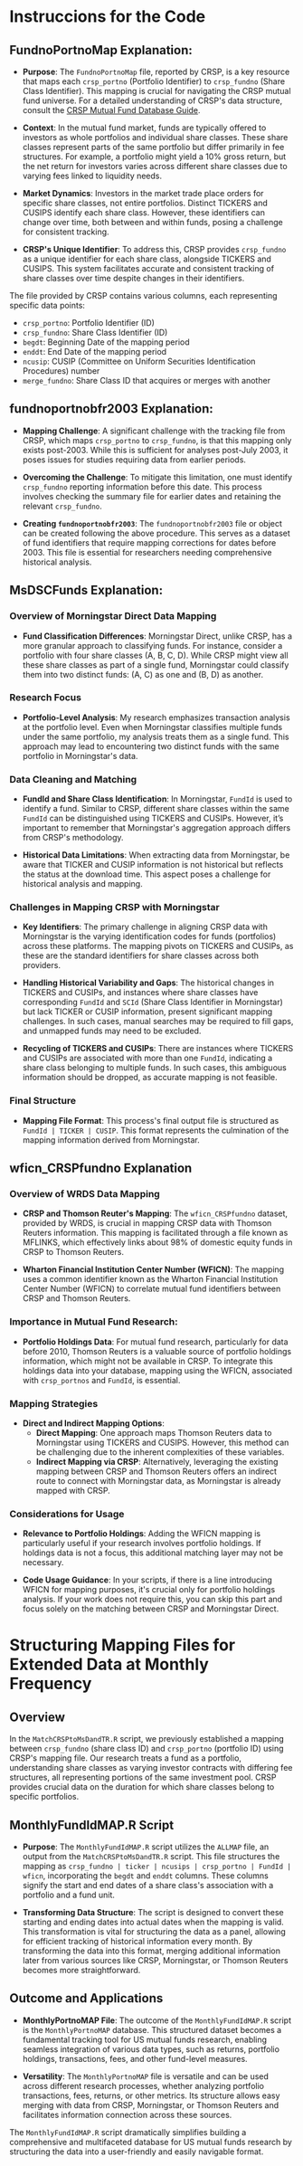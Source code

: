 # Instruccions for the Code
## **FundnoPortnoMap Explanation**:
  - **Purpose**: The `FundnoPortnoMap` file, reported by CRSP, is a key resource that maps each `crsp_portno` (Portfolio Identifier) to `crsp_fundno` (Share Class Identifier). This mapping is crucial for navigating the CRSP mutual fund universe. For a detailed understanding of CRSP's data structure, consult the [CRSP Mutual Fund Database Guide](https://wrds-www.wharton.upenn.edu/documents/410/CRSP_MFDB_Guide.pdf).
  
  - **Context**: In the mutual fund market, funds are typically offered to investors as whole portfolios and individual share classes. These share classes represent parts of the same portfolio but differ primarily in fee structures. For example, a portfolio might yield a 10% gross return, but the net return for investors varies across different share classes due to varying fees linked to liquidity needs.

  - **Market Dynamics**: Investors in the market trade place orders for specific share classes, not entire portfolios. Distinct TICKERS and CUSIPS identify each share class. However, these identifiers can change over time, both between and within funds, posing a challenge for consistent tracking.

  - **CRSP's Unique Identifier**: To address this, CRSP provides `crsp_fundno` as a unique identifier for each share class, alongside TICKERS and CUSIPS. This system facilitates accurate and consistent tracking of share classes over time despite changes in their identifiers.

The file provided by CRSP contains various columns, each representing specific data points:

- `crsp_portno`: Portfolio Identifier (ID)
- `crsp_fundno`: Share Class Identifier (ID)
- `begdt`: Beginning Date of the mapping period
- `enddt`: End Date of the mapping period
- `ncusip`: CUSIP (Committee on Uniform Securities Identification Procedures) number
- `merge_fundno`: Share Class ID that acquires or merges with another

## **fundnoportnobfr2003 Explanation**:

- **Mapping Challenge**: A significant challenge with the tracking file from CRSP, which maps `crsp_portno` to `crsp_fundno`, is that this mapping only exists post-2003. While this is sufficient for analyses post-July 2003, it poses issues for studies requiring data from earlier periods.

- **Overcoming the Challenge**: To mitigate this limitation, one must identify `crsp_fundno` reporting information before this date. This process involves checking the summary file for earlier dates and retaining the relevant `crsp_fundno`.

- **Creating `fundnoportnobfr2003`**: The `fundnoportnobfr2003` file or object can be created following the above procedure. This serves as a dataset of fund identifiers that require mapping corrections for dates before 2003. This file is essential for researchers needing comprehensive historical analysis.

## **MsDSCFunds Explanation**:

### Overview of Morningstar Direct Data Mapping

- **Fund Classification Differences**: Morningstar Direct, unlike CRSP, has a more granular approach to classifying funds. For instance, consider a portfolio with four share classes (A, B, C, D). While CRSP might view all these share classes as part of a single fund, Morningstar could classify them into two distinct funds: (A, C) as one and (B, D) as another.

### Research Focus

- **Portfolio-Level Analysis**: My research emphasizes transaction analysis at the portfolio level. Even when Morningstar classifies multiple funds under the same portfolio, my analysis treats them as a single fund. This approach may lead to encountering two distinct funds with the same portfolio in Morningstar's data.

### Data Cleaning and Matching

- **FundId and Share Class Identification**: In Morningstar, `FundId` is used to identify a fund. Similar to CRSP, different share classes within the same `FundId` can be distinguished using TICKERS and CUSIPs. However, it’s important to remember that Morningstar's aggregation approach differs from CRSP's methodology.

- **Historical Data Limitations**: When extracting data from Morningstar, be aware that TICKER and CUSIP information is not historical but reflects the status at the download time. This aspect poses a challenge for historical analysis and mapping.

### Challenges in Mapping CRSP with Morningstar

- **Key Identifiers**: The primary challenge in aligning CRSP data with Morningstar is the varying identification codes for funds (portfolios) across these platforms. The mapping pivots on TICKERS and CUSIPs, as these are the standard identifiers for share classes across both providers.

- **Handling Historical Variability and Gaps**: The historical changes in TICKERS and CUSIPs, and instances where share classes have corresponding `FundId` and `SCId` (Share Class Identifier in Morningstar) but lack TICKER or CUSIP information, present significant mapping challenges. In such cases, manual searches may be required to fill gaps, and unmapped funds may need to be excluded.

- **Recycling of TICKERS and CUSIPs**: There are instances where TICKERS and CUSIPs are associated with more than one `FundId`, indicating a share class belonging to multiple funds. In such cases, this ambiguous information should be dropped, as accurate mapping is not feasible.

### Final Structure

- **Mapping File Format**: This process's final output file is structured as `FundId | TICKER | CUSIP`. This format represents the culmination of the mapping information derived from Morningstar.

## wficn_CRSPfundno Explanation

### Overview of WRDS Data Mapping

- **CRSP and Thomson Reuter's Mapping**: The `wficn_CRSPfundno` dataset, provided by WRDS, is crucial in mapping CRSP data with Thomson Reuters information. This mapping is facilitated through a file known as MFLINKS, which effectively links about 98% of domestic equity funds in CRSP to Thomson Reuters.

- **Wharton Financial Institution Center Number (WFICN)**: The mapping uses a common identifier known as the Wharton Financial Institution Center Number (WFICN) to correlate mutual fund identifiers between CRSP and Thomson Reuters.

### **Importance in Mutual Fund Research**:

- **Portfolio Holdings Data**: For mutual fund research, particularly for data before 2010, Thomson Reuters is a valuable source of portfolio holdings information, which might not be available in CRSP. To integrate this holdings data into your database, mapping using the WFICN, associated with `crsp_portnos` and `FundId`, is essential.

### Mapping Strategies

- **Direct and Indirect Mapping Options**:
  - **Direct Mapping**: One approach maps Thomson Reuters data to Morningstar using TICKERS and CUSIPS. However, this method can be challenging due to the inherent complexities of these variables.
  - **Indirect Mapping via CRSP**: Alternatively, leveraging the existing mapping between CRSP and Thomson Reuters offers an indirect route to connect with Morningstar data, as Morningstar is already mapped with CRSP.

### Considerations for Usage

- **Relevance to Portfolio Holdings**: Adding the WFICN mapping is particularly useful if your research involves portfolio holdings. If holdings data is not a focus, this additional matching layer may not be necessary.

- **Code Usage Guidance**: In your scripts, if there is a line introducing WFICN for mapping purposes, it's crucial only for portfolio holdings analysis. If your work does not require this, you can skip this part and focus solely on the matching between CRSP and Morningstar Direct.

# Structuring Mapping Files for Extended Data at Monthly Frequency

## Overview

In the `MatchCRSPtoMsDandTR.R` script, we previously established a mapping between `crsp_fundno` (share class ID) and `crsp_portno` (portfolio ID) using CRSP's mapping file. Our research treats a fund as a portfolio, understanding share classes as varying investor contracts with differing fee structures, all representing portions of the same investment pool. CRSP provides crucial data on the duration for which share classes belong to specific portfolios.

## MonthlyFundIdMAP.R Script

- **Purpose**: The `MonthlyFundIdMAP.R` script utilizes the `ALLMAP` file, an output from the `MatchCRSPtoMsDandTR.R` script. This file structures the mapping as `crsp_fundno | ticker | ncusips | crsp_portno | FundId | wficn`, incorporating the `begdt` and `enddt` columns. These columns signify the start and end dates of a share class's association with a portfolio and a fund unit.

- **Transforming Data Structure**: The script is designed to convert these starting and ending dates into actual dates when the mapping is valid. This transformation is vital for structuring the data as a panel, allowing for efficient tracking of historical information every month. By transforming the data into this format, merging additional information later from various sources like CRSP, Morningstar, or Thomson Reuters becomes more straightforward.

## Outcome and Applications

- **MonthlyPortnoMAP File**: The outcome of the `MonthlyFundIdMAP.R` script is the `MonthlyPortnoMAP` database. This structured dataset becomes a fundamental tracking tool for US mutual funds research, enabling seamless integration of various data types, such as returns, portfolio holdings, transactions, fees, and other fund-level measures.

- **Versatility**: The `MonthlyPortnoMAP` file is versatile and can be used across different research processes, whether analyzing portfolio transactions, fees, returns, or other metrics. Its structure allows easy merging with data from CRSP, Morningstar, or Thomson Reuters and facilitates information connection across these sources.

The `MonthlyFundIdMAP.R` script dramatically simplifies building a comprehensive and multifaceted database for US mutual funds research by structuring the data into a user-friendly and easily navigable format.




